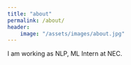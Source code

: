 ```yaml
---
title: "about"
permalink: /about/
header:
    image: "/assets/images/about.jpg"
---
```


I am working as NLP, ML Intern at NEC.